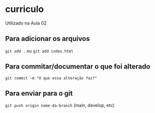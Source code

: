 # curriculo
Utilizado na Aula 02

## Para adicionar os arquivos
`git add .` ou `git add index.html`

## Para commitar/documentar o que foi alterado
`git commit -m "O que essa alteração faz?"`

## Para enviar para o git
`git push origin nome-da-branch` (main, develop, etc)
